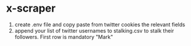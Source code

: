 # x-scraper

1. create .env file and copy paste from twitter cookies the relevant fields
2. append your list of twitter usernames to stalking.csv to stalk their followers. First row is mandatory "Mark"
